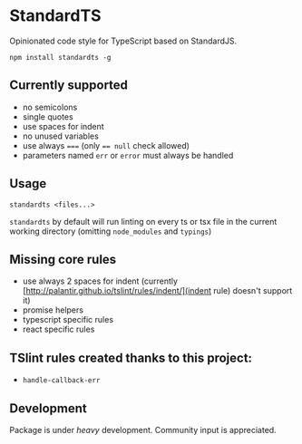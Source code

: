 # StandardTS

Opinionated code style for TypeScript based on StandardJS.

```npm install standardts -g```

## Currently supported
 - no semicolons
 - single quotes
 - use spaces for indent
 - no unused variables
 - use always `===` (only `== null` check allowed)
 - parameters named `err` or `error` must always be handled

## Usage
```
standardts <files...>
```

`standardts` by default will run linting on every ts or tsx file in the current working directory (omitting `node_modules` and `typings`)

## Missing core rules
 - use always 2 spaces for indent (currently [http://palantir.github.io/tslint/rules/indent/](indent rule) doesn't  support it)
 - promise helpers
 - typescript specific rules
 - react specific rules

## TSlint rules created thanks to this project:
 - `handle-callback-err`

## Development
Package is under *heavy* development. Community input is appreciated.